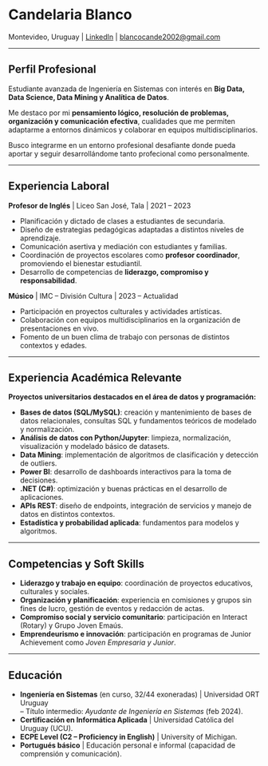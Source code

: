 # Candelaria Blanco  
Montevideo, Uruguay | [LinkedIn](https://uy.linkedin.com/in/candelaria-blanco-hernandez-399148250) | blancocande2002@gmail.com  

---

## Perfil Profesional
Estudiante avanzada de Ingeniería en Sistemas con interés en **Big Data, Data Science, Data Mining y Analítica de Datos**.  

Me destaco por mi **pensamiento lógico, resolución de problemas, organización y comunicación efectiva**, cualidades que me permiten adaptarme a entornos dinámicos y colaborar en equipos multidisciplinarios.  

Busco integrarme en un entorno profesional desafiante donde pueda aportar y seguir desarrollándome tanto profecional como personalmente.  

---

## Experiencia Laboral

**Profesor de Inglés** | Liceo San José, Tala | 2021 – 2023  
- Planificación y dictado de clases a estudiantes de secundaria.  
- Diseño de estrategias pedagógicas adaptadas a distintos niveles de aprendizaje.  
- Comunicación asertiva y mediación con estudiantes y familias.  
- Coordinación de proyectos escolares como **profesor coordinador**, promoviendo el bienestar estudiantil.  
- Desarrollo de competencias de **liderazgo, compromiso y responsabilidad**.  

**Músico** | IMC – División Cultura | 2023 – Actualidad  
- Participación en proyectos culturales y actividades artísticas.  
- Colaboración con equipos multidisciplinarios en la organización de presentaciones en vivo.  
- Fomento de un buen clima de trabajo con personas de distintos contextos y edades.  

---

## Experiencia Académica Relevante  

**Proyectos universitarios destacados en el área de datos y programación:** 
- **Bases de datos (SQL/MySQL)**: creación y mantenimiento de bases de datos relacionales, consultas SQL y fundamentos teóricos de modelado y normalización. 
- **Análisis de datos con Python/Jupyter**: limpieza, normalización, visualización y modelado básico de datasets.  
- **Data Mining**: implementación de algoritmos de clasificación y detección de outliers.  
- **Power BI**: desarrollo de dashboards interactivos para la toma de decisiones.  
- **.NET (C#)**: optimización y buenas prácticas en el desarrollo de aplicaciones.  
- **APIs REST**: diseño de endpoints, integración de servicios y manejo de datos en distintos contextos.  
- **Estadística y probabilidad aplicada**: fundamentos para modelos y algoritmos.  

---

## Competencias y Soft Skills  
- **Liderazgo y trabajo en equipo**: coordinación de proyectos educativos, culturales y sociales.  
- **Organización y planificación**: experiencia en comisiones y grupos sin fines de lucro, gestión de eventos y redacción de actas.  
- **Compromiso social y servicio comunitario**: participación en Interact (Rotary) y Grupo Joven Emaús.  
- **Emprendeurismo e innovación**: participación en programas de Junior Achievement como *Joven Empresaria y Junior*.  

---

## Educación  
- **Ingeniería en Sistemas** (en curso, 32/44 exoneradas) | Universidad ORT Uruguay  
  – Título intermedio: *Ayudante de Ingeniería en Sistemas* (feb 2024).  
- **Certificación en Informática Aplicada** | Universidad Católica del Uruguay (UCU).  
- **ECPE Level (C2 – Proficiency in English)** | University of Michigan.  
- **Portugués básico** | Educación personal e informal (capacidad de comprensión y comunicación).  
